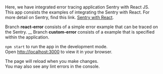 
Here, we have integrated error tracing application Sentry with React JS. This app consists the examples of integrating the Sentry with React. 
For more detail on Sentry, find this link. [Sentry with React](https://docs.sentry.io/platforms/javascript/guides/react/). 

Branch **react-error** consists of a simple error example that can be traced on the Sentry. 
__
Branch **custom-error** consists of a example that is specified within the application. 


`npm start` to run the app in the development mode.\
Open [http://localhost:3000](http://localhost:3000) to view it in your browser.

The page will reload when you make changes.\
You may also see any lint errors in the console.


